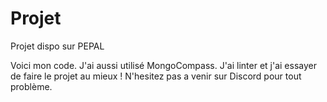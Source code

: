 # Projet
Projet dispo sur PEPAL


Voici mon code. J'ai aussi utilisé MongoCompass. J'ai linter et j'ai essayer de faire le projet au mieux !
N'hesitez pas a venir sur Discord pour tout problème.
